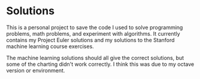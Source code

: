 # Solutions
This is a personal project to save the code I used to solve programming problems, math problems, and
experiment with algorithms. It currently contains my Project Euler solutions and my solutions to the
Stanford machine learning course exercises.

The machine learning solutions should all give the correct solutions, but some of the charting didn't
work correctly. I think this was due to my octave version or environment.
